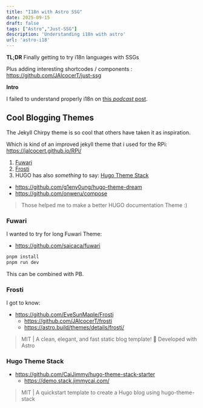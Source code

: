 ```yaml
---
title: "I18n with Astro SSG"
date: 2025-09-15
draft: false
tags: ["Astro","Just-SSG"]
description: 'Understanding i18n with astro'
url: 'astro-i18'
---
```


**TL;DR** Finally getting to try i18n languages with SSGs

Plus adding interesting shortcodes / components : https://github.com/JAlcocerT/just-ssg

**Intro**

I failed to understand properly i18n on [this *podcast* post](https://jalcocert.github.io/JAlcocerT/tech-for-podcast/).




## Cool Blogging Themes

The Jekyll Chirpy theme is so cool that others have taken it as inspiration.

Which is kind of an improved jekyll theme that i used for the RPi: https://jalcocert.github.io/RPi/

1. [Fuwari](#fuwari)
2. [Frosti](#frosti)
3. HUGO has also *something* to say: [Hugo Theme Stack](#hugo-theme-stack)

* https://github.com/g1eny0ung/hugo-theme-dream
* https://github.com/onweru/compose

> Those helped me to make a better HUGO documentation Theme :)

### Fuwari

I wanted to try for long Fuwari Theme:

* https://github.com/saicaca/fuwari

```sh
pnpm install
pnpm run dev
```

This can be combined with PB.

### Frosti

I got to know: 

* https://github.com/EveSunMaple/Frosti
    * https://github.com/JAlcocerT/frosti
    * https://astro.build/themes/details/frosti/

> MIT |  A clean, elegant, and fast static blog template! 🚀 Developed with Astro


### Hugo Theme Stack

* https://github.com/CaiJimmy/hugo-theme-stack-starter
    * https://demo.stack.jimmycai.com/

> MIT |  A quickstart template to create a Hugo blog using hugo-theme-stack 